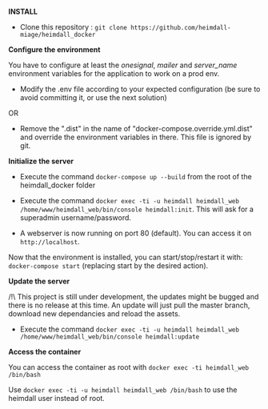 **INSTALL**

* Clone this repository : `git clone https://github.com/heimdall-miage/heimdall_docker`

**Configure the environment**

You have to configure at least the _onesignal_, _mailer_ and _server_name_ environment variables for the application to work on a prod env.

* Modify the .env file according to your expected configuration (be sure to avoid committing it, or use the next solution)

OR

* Remove the ".dist" in the name of "docker-compose.override.yml.dist" and override the environment variables in there. This file is ignored by git.

**Initialize the server**

* Execute the command `docker-compose up --build` from the root of the heimdall_docker folder

* Execute the command `docker exec -ti -u heimdall heimdall_web /home/www/heimdall_web/bin/console heimdall:init`. This will ask for a superadmin username/password.

* A webserver is now running on port 80 (default). You can access it on `http://localhost`.

Now that the environment is installed, you can start/stop/restart it with: `docker-compose start` (replacing start by the desired action).

**Update the server**

/!\ This project is still under development, the updates might be bugged and there is no release at this time. An update will just pull the master branch, download new dependancies and reload the assets.

* Execute the command `docker exec -ti -u heimdall heimdall_web /home/www/heimdall_web/bin/console heimdall:update`

**Access the container**

You can access the container as root with `docker exec -ti heimdall_web /bin/bash`

Use `docker exec -ti -u heimdall heimdall_web /bin/bash` to use the heimdall user instead of root.
